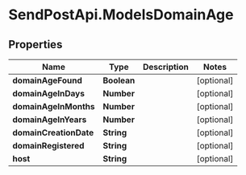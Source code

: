 # SendPostApi.ModelsDomainAge

## Properties
Name | Type | Description | Notes
------------ | ------------- | ------------- | -------------
**domainAgeFound** | **Boolean** |  | [optional] 
**domainAgeInDays** | **Number** |  | [optional] 
**domainAgeInMonths** | **Number** |  | [optional] 
**domainAgeInYears** | **Number** |  | [optional] 
**domainCreationDate** | **String** |  | [optional] 
**domainRegistered** | **String** |  | [optional] 
**host** | **String** |  | [optional] 
